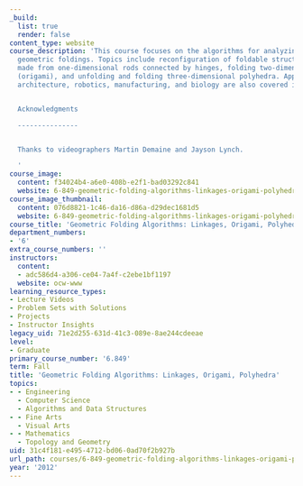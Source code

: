 ```yaml
---
_build:
  list: true
  render: false
content_type: website
course_description: 'This course focuses on the algorithms for analyzing and designing
  geometric foldings. Topics include reconfiguration of foldable structures, linkages
  made from one-dimensional rods connected by hinges, folding two-dimensional paper
  (origami), and unfolding and folding three-dimensional polyhedra. Applications to
  architecture, robotics, manufacturing, and biology are also covered in this course.


  Acknowledgments

  ---------------


  Thanks to videographers Martin Demaine and Jayson Lynch.

  '
course_image:
  content: f34024b4-a6e0-408b-e2f1-bad03292c841
  website: 6-849-geometric-folding-algorithms-linkages-origami-polyhedra-fall-2012
course_image_thumbnail:
  content: 076d8821-1c46-da16-d86a-d29dec1681d5
  website: 6-849-geometric-folding-algorithms-linkages-origami-polyhedra-fall-2012
course_title: 'Geometric Folding Algorithms: Linkages, Origami, Polyhedra'
department_numbers:
- '6'
extra_course_numbers: ''
instructors:
  content:
  - adc586d4-a306-ce04-7a4f-c2ebe1bf1197
  website: ocw-www
learning_resource_types:
- Lecture Videos
- Problem Sets with Solutions
- Projects
- Instructor Insights
legacy_uid: 71e2d255-631d-41c3-089e-8ae244cdeeae
level:
- Graduate
primary_course_number: '6.849'
term: Fall
title: 'Geometric Folding Algorithms: Linkages, Origami, Polyhedra'
topics:
- - Engineering
  - Computer Science
  - Algorithms and Data Structures
- - Fine Arts
  - Visual Arts
- - Mathematics
  - Topology and Geometry
uid: 31c4f181-e495-4712-bd06-0ad70f2b927b
url_path: courses/6-849-geometric-folding-algorithms-linkages-origami-polyhedra-fall-2012
year: '2012'
---
```


